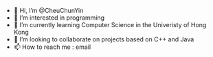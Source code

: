 - 👋 Hi, I’m @CheuChunYin
- 👀 I’m interested in programming
- 🌱 I’m currently learning Computer Science in the Univeristy of Hong Kong
- 💞️ I’m looking to collaborate on projects based on C++ and Java
- 📫 How to reach me : email 

<!---
cheuChunYin/cheuChunYin is a ✨ special ✨ repository because its `README.md` (this file) appears on your GitHub profile.
You can click the Preview link to take a look at your changes.
--->
